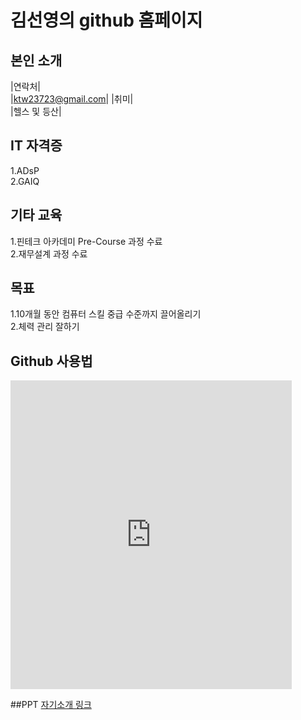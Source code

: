 # 김선영의 github 홈페이지
## 본인 소개

|연락처| <br>
|ktw23723@gmail.com|
|취미|   <br>
|헬스 및 등산|


## IT 자격증 <br>
1.ADsP   <br>
2.GAIQ   <br>


## 기타 교육 
1.핀테크 아카데미 Pre-Course 과정 수료  <br>
2.재무설계 과정 수료 <br>

## 목표
1.10개월 동안 컴퓨터 스킬 중급 수준까지 끌어올리기 <br>
2.체력 관리 잘하기

## Github 사용법
<iframe width="450" height="494" src="https://www.youtube.com/embed/UkT7n2CbiZE" title="YouTube video player" frameborder="0" allow="accelerometer; autoplay; clipboard-write; encrypted-media; gyroscope; picture-in-picture" allowfullscreen></iframe>

##PPT
[자기소개 링크](https://o365kopo-my.sharepoint.com/:b:/g/personal/heejinlee_office_kopo_ac_kr/Ea_ueurw4h1GlbyNK0mPzwEBms9hIV-SYDNSv5q26pd4PA?e=hCdjHl)



